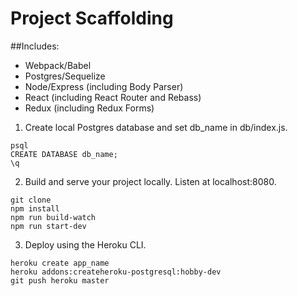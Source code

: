# Project Scaffolding

##Includes:
+ Webpack/Babel
+ Postgres/Sequelize
+ Node/Express (including Body Parser)
+ React (including React Router and Rebass)
+ Redux (including Redux Forms)

1. Create local Postgres database and set db_name in db/index.js.
```
psql
CREATE DATABASE db_name;
\q
```

2. Build and serve your project locally. Listen at localhost:8080.
```
git clone
npm install
npm run build-watch
npm run start-dev
```

3. Deploy using the Heroku CLI.
```
heroku create app_name
heroku addons:createheroku-postgresql:hobby-dev
git push heroku master
```
